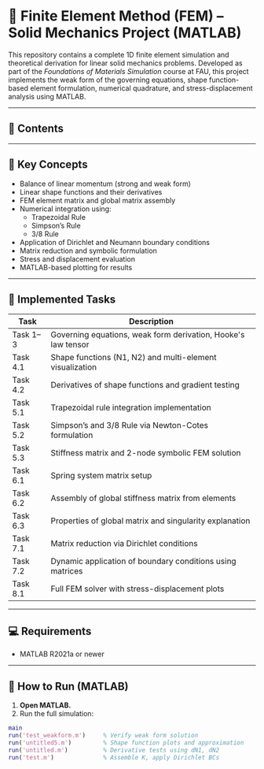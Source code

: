 # 🧱 Finite Element Method (FEM) – Solid Mechanics Project (MATLAB)

This repository contains a complete 1D finite element simulation and theoretical derivation for linear solid mechanics problems. Developed as part of the *Foundations of Materials Simulation* course at FAU, this project implements the weak form of the governing equations, shape function-based element formulation, numerical quadrature, and stress-displacement analysis using MATLAB.

---

## 📁 Contents


---

## 🧠 Key Concepts

- Balance of linear momentum (strong and weak form)
- Linear shape functions and their derivatives
- FEM element matrix and global matrix assembly
- Numerical integration using:
  - Trapezoidal Rule
  - Simpson’s Rule
  - 3/8 Rule
- Application of Dirichlet and Neumann boundary conditions
- Matrix reduction and symbolic formulation
- Stress and displacement evaluation
- MATLAB-based plotting for results

---

## 📌 Implemented Tasks

| Task       | Description                                                    |
|------------|----------------------------------------------------------------|
| Task 1–3   | Governing equations, weak form derivation, Hooke's law tensor  |
| Task 4.1   | Shape functions (N1, N2) and multi-element visualization       |
| Task 4.2   | Derivatives of shape functions and gradient testing            |
| Task 5.1   | Trapezoidal rule integration implementation                    |
| Task 5.2   | Simpson’s and 3/8 Rule via Newton-Cotes formulation            |
| Task 5.3   | Stiffness matrix and 2-node symbolic FEM solution              |
| Task 6.1   | Spring system matrix setup                                     |
| Task 6.2   | Assembly of global stiffness matrix from elements              |
| Task 6.3   | Properties of global matrix and singularity explanation        |
| Task 7.1   | Matrix reduction via Dirichlet conditions                      |
| Task 7.2   | Dynamic application of boundary conditions using matrices      |
| Task 8.1   | Full FEM solver with stress-displacement plots                 |

---

## 💻 Requirements

- MATLAB R2021a or newer

---

## 🚀 How to Run (MATLAB)

1. **Open MATLAB.**
2. Run the full simulation:

```matlab
main
run('test_weakform.m')     % Verify weak form solution
run('untitled5.m')         % Shape function plots and approximation
run('untitled.m')          % Derivative tests using dN1, dN2
run('test.m')              % Assemble K, apply Dirichlet BCs
